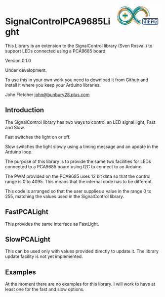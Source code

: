  <img align="right" src="arduino_merg_logo.png"  width="150" height="75">

# SignalControlPCA9685Light
This Library is an extension to the SignalControl library (Sven Rosvall) to support 
LEDs connected using a PCA9685 board.

Version 0.1.0

Under development.

To use this in your own work you need to download it from Github and install it where you keep your Arduino libraries.

John Fletcher <john@bunbury28.plus.com>

## Introduction

The SignalControl library has two ways to control an LED signal light, Fast and Slow.

Fast switches the light on or off.

Slow switches the light slowly using a timing message and an update in the Arduino loop.

The purpose of this library is to provide the same two facilities for LEDs connected to a PCA9685 board using I2C to connect to an Arduino.

The PWM provided on the PCA9685 uses 12 bit data so that the control range is 0 to 4095. This means that the internal code has to be different. 

This code is arranged so that the user supplies a value in the range 0 to 255, matching the values used in the SignalControl library.

## FastPCALight

This provides the same interface as FastLight.

## SlowPCALight

This can be used only with values provided directly to update it. The library update facility is not yet implemented.

## Examples

At the moment there are no examples for this library. I will work to have at least one for the fast and slow options.

